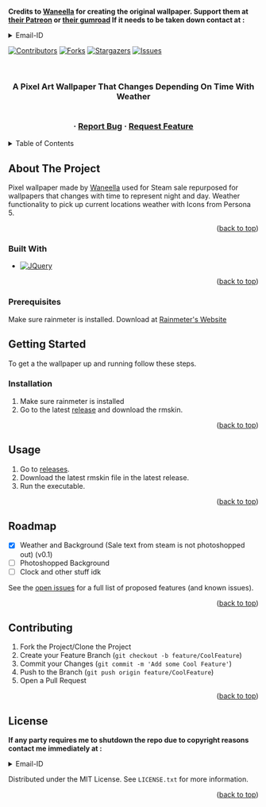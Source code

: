 **Credits to [Waneella](https://www.waneella.com/) for creating the original wallpaper. Support them at [their Patreon](https://www.patreon.com/waneella) or [their gumroad](https://waneella.gumroad.com/) If it needs to be taken down contact at :**
<details>
  <summary>Email-ID</summary>
   goffy
  
</details>





<a name="readme-top"></a>



[![Contributors][contributors-shield]][contributors-url]
[![Forks][forks-shield]][forks-url]
[![Stargazers][stars-shield]][stars-url]
[![Issues][issues-shield]][issues-url]




<br />
<div align="center">
  

<h3 align="center"A Pixel Art Wallpaper That Changes Depending On Time With Weather</h3>

  <p align="center">
    A Pixel Art Wallpaper That Changes Depending On Time With Weather
    <br />
    <br />
    <br />
    ·
    <a href="https://github.com/CYCLOP5/Rainmeter-GIF-rotate/issues">Report Bug</a>
    ·
    <a href="https://github.com/CYCLOP5/Rainmeter-GIF-rotate/issues">Request Feature</a>
  </p>
</div>


<details>
  <summary>Table of Contents</summary>
  <ol>
    <li>
      <a href="#about-the-project">About The Project</a>
      <ul>
        <li><a href="#built-with">Built With</a></li>
      </ul>
    </li>
    <li>
      <a href="#getting-started">Getting Started</a>
      <ul>
        <li><a href="#prerequisites">Prerequisites</a></li>
        <li><a href="#installation">Installation</a></li>
      </ul>
    </li>
    <li><a href="#usage">Usage</a></li>
    <li><a href="#roadmap">Roadmap</a></li>
    <li><a href="#contributing">Contributing</a></li>
    <li><a href="#license">License</a></li>
  </ol>
</details>


## About The Project
Pixel wallpaper made by [Waneella](https://www.waneella.com/) used for Steam sale repurposed for wallpapers that changes with time to represent night and day. 
Weather functionality to pick up current locations weather with Icons from Persona 5.


<p align="right">(<a href="#readme-top">back to top</a>)</p>



### Built With

* [![JQuery][Python.com]][Python-url]

<p align="right">(<a href="#readme-top">back to top</a>)</p>


### Prerequisites

 Make sure rainmeter is installed. Download at [Rainmeter's Website](https://www.rainmeter.net/)
  
## Getting Started

To get a the wallpaper up and running follow these steps.

### Installation

1. Make sure rainmeter is installed
2. Go to the latest [release](https://github.com/CYCLOP5/Rainmeter-GIF-rotate/releases) and download the rmskin.

<p align="right">(<a href="#readme-top">back to top</a>)</p>


## Usage

1. Go to [releases].
2. Download the latest rmskin file in the latest release.
3. Run the executable.

<p align="right">(<a href="#readme-top">back to top</a>)</p>



## Roadmap

- [x] Weather and Background (Sale text from steam is not photoshopped out) (v0.1)
- [ ] Photoshopped Background
- [ ] Clock and other stuff idk

See the [open issues](https://github.com/CYCLOP5/Rainmeter-GIF-rotate/issues) for a full list of proposed features (and known issues).

<p align="right">(<a href="#readme-top">back to top</a>)</p>


## Contributing


1. Fork the Project/Clone the Project
2. Create your Feature Branch (`git checkout -b feature/CoolFeature`)
3. Commit your Changes (`git commit -m 'Add some Cool Feature'`)
4. Push to the Branch (`git push origin feature/CoolFeature`)
5. Open a Pull Request

<p align="right">(<a href="#readme-top">back to top</a>)</p>



## License
**If any party requires me to shutdown the repo due to copyright reasons contact me immediately at :** 
<details>
  <summary>Email-ID</summary>
   goffy
  
</details>

Distributed under the MIT License. See `LICENSE.txt` for more information.

<p align="right">(<a href="#readme-top">back to top</a>)</p>








[contributors-shield]: https://img.shields.io/github/contributors/CYCLOP5/Rainmeter-GIF-rotate.svg?style=for-the-badge
[contributors-url]: https://github.com/CYCLOP5/Rainmeter-GIF-rotate/graphs/contributors
[forks-shield]: https://img.shields.io/github/forks/CYCLOP5/Rainmeter-GIF-rotate.svg?style=for-the-badge
[forks-url]: https://github.com/CYCLOP5/Rainmeter-GIF-rotate/network/members
[stars-shield]: https://img.shields.io/github/stars/CYCLOP5/Rainmeter-GIF-rotate.svg?style=for-the-badge
[stars-url]: https://github.com/CYCLOP5/Rainmeter-GIF-rotate/stargazers
[issues-shield]: https://img.shields.io/github/issues/CYCLOP5/Rainmeter-GIF-rotate.svg?style=for-the-badge
[issues-url]: https://github.com/CYCLOP5/Rainmeter-GIF-rotate/issues
[license-shield]: https://img.shields.io/github/license/CYCLOP5/Rainmeter-GIF-rotate.svg?style=for-the-badge
[license-url]: https://github.com/CYCLOP5/Rainmeter-GIF-rotate/blob/master/LICENSE.txt
[Python.com]: https://www.rainmeter.net/img/logo_nav.png
[Python-url]: https://www.rainmeter.net/
[releases]: https://github.com/CYCLOP5/Rainmeter-GIF-rotate/releases
